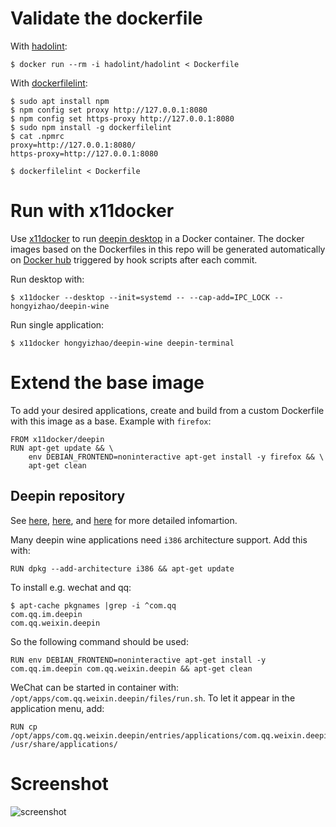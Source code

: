 # Validate the dockerfile

With [hadolint](https://github.com/hadolint/hadolint/issues/506):
```
$ docker run --rm -i hadolint/hadolint < Dockerfile
```
With [dockerfilelint](https://github.com/replicatedhq/dockerfilelint):
```
$ sudo apt install npm
$ npm config set proxy http://127.0.0.1:8080
$ npm config set https-proxy http://127.0.0.1:8080
$ sudo npm install -g dockerfilelint
$ cat .npmrc
proxy=http://127.0.0.1:8080/
https-proxy=http://127.0.0.1:8080

$ dockerfilelint < Dockerfile
```
     
# Run with x11docker

Use [x11docker](https://github.com/mviereck/x11docker) to run [deepin desktop](https://www.deepin.org) in a Docker container. The docker images based on the Dockerfiles in this repo will be generated automatically on [Docker hub](https://hub.docker.com/repositories/docker/hongyizhao) triggered by hook scripts after each commit.

Run desktop with:
```
$ x11docker --desktop --init=systemd -- --cap-add=IPC_LOCK -- hongyizhao/deepin-wine
```

Run single application:
```
$ x11docker hongyizhao/deepin-wine deepin-terminal
```

# Extend the base image
To add your desired applications, create and build from a custom Dockerfile with this image as a base. Example with `firefox`:
```
FROM x11docker/deepin
RUN apt-get update && \
    env DEBIAN_FRONTEND=noninteractive apt-get install -y firefox && \
    apt-get clean
```

## Deepin repository
See [here](https://github.com/mviereck/dockerfile-x11docker-deepin/issues/25#issuecomment-732643390), [here](https://www.deepin.org/zh/2020/08/06/deepin-system-updates-2020-08-06/), and [here](https://www.deepin.org/en/2020/11/19/statements/) for more detailed infomartion.

Many deepin wine applications need `i386` architecture support. Add this with:
```
RUN dpkg --add-architecture i386 && apt-get update
```

To install e.g. wechat and qq:

```
$ apt-cache pkgnames |grep -i ^com.qq
com.qq.im.deepin
com.qq.weixin.deepin
```
So the following command should be used:
```
RUN env DEBIAN_FRONTEND=noninteractive apt-get install -y com.qq.im.deepin com.qq.weixin.deepin && apt-get clean
```
WeChat can be started in container with: `/opt/apps/com.qq.weixin.deepin/files/run.sh`. To let it appear in the application menu, add:
```
RUN cp /opt/apps/com.qq.weixin.deepin/entries/applications/com.qq.weixin.deepin.desktop /usr/share/applications/
```

# Screenshot

![screenshot](https://raw.githubusercontent.com/mviereck/x11docker/screenshots/screenshot-deepin.png "deepin desktop running in Weston+Xwayland window using x11docker")
